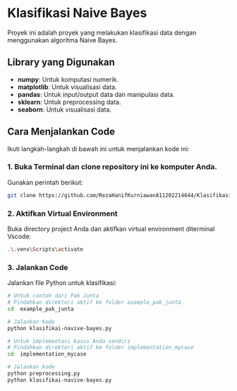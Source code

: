 # Klasifikasi Naive Bayes

Proyek ini adalah proyek yang melakukan klasifikasi data dengan menggunakan algoritma Naive Bayes.

## Library yang Digunakan

- **numpy**: Untuk komputasi numerik.
- **matplotlib**: Untuk visualisasi data.
- **pandas**: Untuk input/output data dan manipulasi data.
- **sklearn**: Untuk preprocessing data.
- **seaborn**: Untuk visualisasi data.

## Cara Menjalankan Code

Ikuti langkah-langkah di bawah ini untuk menjalankan kode ini:

### 1. Buka Terminal dan clone repository ini ke komputer Anda.
Gunakan perintah berikut:

```sh
git clone https://github.com/RezaHanifKurniawanA11202214644/Klasifikasi-Naive-Bayes.git
```

### 2. Aktifkan Virtual Environment
Buka directory project Anda dan aktifkan virtual environment diterminal Vscode:

```sh
.\.venv\Scripts\activate
```

### 3. Jalankan Code
Jalankan file Python untuk klasifikasi:

```sh
# Untuk contoh dari Pak Junta
# Pindahkan direktori aktif ke folder example_pak_junta
cd  example_pak_junta

# Jalankan kode
python klasifikai-navive-bayes.py

# Untuk implementasi kasus Anda sendiri
# Pindahkan direktori aktif ke folder implementation_mycase
cd  implementation_mycase

# Jalankan kode
python preprocessing.py
python klasifikai-navive-bayes.py
```